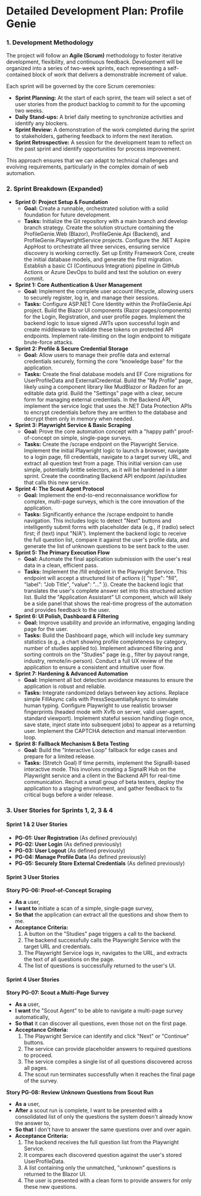# **Detailed Development Plan: Profile Genie**

### **1\. Development Methodology**

The project will follow an **Agile (Scrum)** methodology to foster iterative development, flexibility, and continuous feedback. Development will be organized into a series of two-week sprints, each representing a self-contained block of work that delivers a demonstrable increment of value.

Each sprint will be governed by the core Scrum ceremonies:

* **Sprint Planning:** At the start of each sprint, the team will select a set of user stories from the product backlog to commit to for the upcoming two weeks.  
* **Daily Stand-ups:** A brief daily meeting to synchronize activities and identify any blockers.  
* **Sprint Review:** A demonstration of the work completed during the sprint to stakeholders, gathering feedback to inform the next iteration.  
* **Sprint Retrospective:** A session for the development team to reflect on the past sprint and identify opportunities for process improvement.

This approach ensures that we can adapt to technical challenges and evolving requirements, particularly in the complex domain of web automation.

### **2\. Sprint Breakdown (Expanded)**

* **Sprint 0: Project Setup & Foundation**  
  * **Goal:** Create a runnable, orchestrated solution with a solid foundation for future development.  
  * **Tasks:** Initialize the Git repository with a main branch and develop branch strategy. Create the solution structure containing the ProfileGenie.Web (Blazor), ProfileGenie.Api (Backend), and ProfileGenie.PlaywrightService projects. Configure the .NET Aspire AppHost to orchestrate all three services, ensuring service discovery is working correctly. Set up Entity Framework Core, create the initial database models, and generate the first migration. Establish a basic CI (Continuous Integration) pipeline in GitHub Actions or Azure DevOps to build and test the solution on every commit.  
* **Sprint 1: Core Authentication & User Management**  
  * **Goal:** Implement the complete user account lifecycle, allowing users to securely register, log in, and manage their sessions.  
  * **Tasks:** Configure ASP.NET Core Identity within the ProfileGenie.Api project. Build the Blazor UI components (Razor pages/components) for the Login, Registration, and user profile pages. Implement the backend logic to issue signed JWTs upon successful login and create middleware to validate these tokens on protected API endpoints. Implement rate-limiting on the login endpoint to mitigate brute-force attacks.  
* **Sprint 2: Profile & Secure Credential Storage**  
  * **Goal:** Allow users to manage their profile data and external credentials securely, forming the core "knowledge base" for the application.  
  * **Tasks:** Create the final database models and EF Core migrations for UserProfileData and ExternalCredential. Build the "My Profile" page, likely using a component library like MudBlazor or Radzen for an editable data grid. Build the "Settings" page with a clear, secure form for managing external credentials. In the Backend API, implement the service logic that uses the .NET Data Protection APIs to encrypt credentials before they are written to the database and decrypt them only in memory when needed.  
* **Sprint 3: Playwright Service & Basic Scraping**  
  * **Goal:** Prove the core automation concept with a "happy path" proof-of-concept on simple, single-page surveys.  
  * **Tasks:** Create the /scrape endpoint on the Playwright Service. Implement the initial Playwright logic to launch a browser, navigate to a login page, fill credentials, navigate to a target survey URL, and extract all question text from a page. This initial version can use simple, potentially brittle selectors, as it will be hardened in a later sprint. Create the coordinating Backend API endpoint /api/studies that calls this new service.  
* **Sprint 4: The Scout Agent Protocol**  
  * **Goal:** Implement the end-to-end reconnaissance workflow for complex, multi-page surveys, which is the core innovation of the application.  
  * **Tasks:** Significantly enhance the /scrape endpoint to handle navigation. This includes logic to detect "Next" buttons and intelligently submit forms with placeholder data (e.g., if (radio) select first; if (text) input "N/A"). Implement the backend logic to receive the full question list, compare it against the user's profile data, and generate the list of unknown questions to be sent back to the user.  
* **Sprint 5: The Primary Execution Flow**  
  * **Goal:** Automate the final application submission with the user's real data in a clean, efficient pass.  
  * **Tasks:** Implement the /fill endpoint in the Playwright Service. This endpoint will accept a structured list of actions ({ "type": "fill", "label": "Job Title", "value": "..." }). Create the backend logic that translates the user's complete answer set into this structured action list. Build the "Application Assistant" UI component, which will likely be a side panel that shows the real-time progress of the automation and provides feedback to the user.  
* **Sprint 6: UI Polish, Dashboard & Filtering**  
  * **Goal:** Improve usability and provide an informative, engaging landing page for the user.  
  * **Tasks:** Build the Dashboard page, which will include key summary statistics (e.g., a chart showing profile completeness by category, number of studies applied to). Implement advanced filtering and sorting controls on the "Studies" page (e.g., filter by payout range, industry, remote/in-person). Conduct a full UX review of the application to ensure a consistent and intuitive user flow.  
* **Sprint 7: Hardening & Advanced Automation**  
  * **Goal:** Implement all bot detection avoidance measures to ensure the application is robust and reliable.  
  * **Tasks:** Integrate randomized delays between key actions. Replace simple FillAsync calls with PressSequentiallyAsync to simulate human typing. Configure Playwright to use realistic browser fingerprints (headed mode with Xvfb on server, valid user-agent, standard viewport). Implement stateful session handling (login once, save state, inject state into subsequent jobs) to appear as a returning user. Implement the CAPTCHA detection and manual intervention loop.  
* **Sprint 8: Fallback Mechanism & Beta Testing**  
  * **Goal:** Build the "Interactive Loop" fallback for edge cases and prepare for a limited release.  
  * **Tasks:** (Stretch Goal) If time permits, implement the SignalR-based interactive mode. This involves creating a SignalR Hub on the Playwright service and a client in the Backend API for real-time communication. Recruit a small group of beta testers, deploy the application to a staging environment, and gather feedback to fix critical bugs before a wider release.

### **3\. User Stories for Sprints 1, 2, 3 & 4**

#### **Sprint 1 & 2 User Stories**

* **PG-01: User Registration** (As defined previously)  
* **PG-02: User Login** (As defined previously)  
* **PG-03: User Logout** (As defined previously)  
* **PG-04: Manage Profile Data** (As defined previously)  
* **PG-05: Securely Store External Credentials** (As defined previously)

#### **Sprint 3 User Stories**

**Story PG-06: Proof-of-Concept Scraping**

* **As a** user,  
* **I want to** initiate a scan of a simple, single-page survey,  
* **So that** the application can extract all the questions and show them to me.  
* **Acceptance Criteria:**  
  1. A button on the "Studies" page triggers a call to the backend.  
  2. The backend successfully calls the Playwright Service with the target URL and credentials.  
  3. The Playwright Service logs in, navigates to the URL, and extracts the text of all questions on the page.  
  4. The list of questions is successfully returned to the user's UI.

#### **Sprint 4 User Stories**

**Story PG-07: Scout a Multi-Page Survey**

* **As a** user,  
* **I want** the "Scout Agent" to be able to navigate a multi-page survey automatically,  
* **So that** it can discover all questions, even those not on the first page.  
* **Acceptance Criteria:**  
  1. The Playwright Service can identify and click "Next" or "Continue" buttons.  
  2. The service can provide placeholder answers to required questions to proceed.  
  3. The service compiles a single list of all questions discovered across all pages.  
  4. The scout run terminates successfully when it reaches the final page of the survey.

**Story PG-08: Review Unknown Questions from Scout Run**

* **As a** user,  
* **After** a scout run is complete, I want to be presented with a consolidated list of only the questions the system doesn't already know the answer to,  
* **So that** I don't have to answer the same questions over and over again.  
* **Acceptance Criteria:**  
  1. The backend receives the full question list from the Playwright Service.  
  2. It compares each discovered question against the user's stored UserProfileData.  
  3. A list containing only the unmatched, "unknown" questions is returned to the Blazor UI.  
  4. The user is presented with a clean form to provide answers for only these new questions.